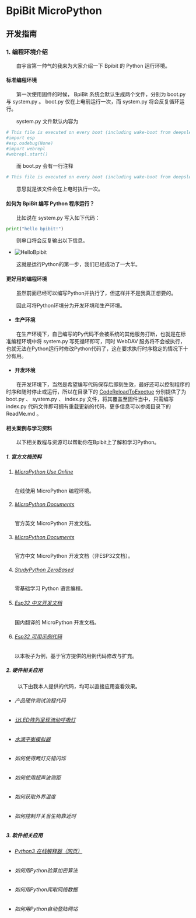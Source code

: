 # **BpiBit MicroPython**

## **开发指南**

### 1. 编程环境介绍

&emsp;&emsp;由宇宙第一帅气的我来为大家介绍一下 Bpibit 的 Python 运行环境。

#### 标准编程环境

&emsp;&emsp;第一次使用固件的时候， BpiBit 系统会默认生成两个文件，分别为 boot.py 与 system.py 。 boot.py 仅在上电前运行一次，而 system.py 将会反复循环运行。

&emsp;&emsp;system.py 文件默认内容为 
```python 
# This file is executed on every boot (including wake-boot from deepsleep)
#import esp
#esp.osdebug(None)
#import webrepl
#webrepl.start()
```
&emsp;&emsp;而 boot.py 会有一行注释 
``` python
# This file is executed on every boot (including wake-boot from deepsleep)
```
&emsp;&emsp;意思就是该文件会在上电时执行一次。

#### 如何为 BpiBit 编写 Python 程序运行？

&emsp;&emsp;比如说在 system.py 写入如下代码：

```python
print("hello bpibit!")
```

&emsp;&emsp;则串口将会反复输出以下信息。

- ![HelloBpibit](ReadMe/HelloBpibit.png)

&emsp;&emsp;这就是运行Python的第一步，我们已经成功了一大半。

#### 更好用的编程环境

&emsp;&emsp;虽然前面已经可以编写Python并执行了，但这样并不是我真正想要的。

&emsp;&emsp;因此可将Python环境分为开发环境和生产环境。

- #### 生产环境

&emsp;&emsp;在生产环境下，自己编写的Py代码不会被系统的其他服务打断，也就是在标准编程环境中将 system.py 写死循环即可，同时 WebDAV 服务将不会被执行，也就无法在Python运行时修改Python代码了，这在要求执行时序稳定的情况下十分有用。

- #### 开发环境

&emsp;&emsp;在开发环境下，当然是希望编写代码保存后即刻生效，最好还可以控制程序的时序和随时停止或运行，所以在目录下的 [CodeReloadToExectue](CodeReloadToExectue) 分别提供了为 boot.py 、 system.py 、 index.py 文件，将其覆盖至固件当中，只需编写 index.py 代码文件即可拥有重载更新的代码，更多信息可以参阅目录下的 ReadMe.md 。

#### 相关案例与学习资料

&emsp;&emsp;以下相关教程与资源可以帮助你在Bpibit上了解和学习Python。

##### 1. 官方文档资料

   1. ###### [MicroPython Use Online](http://www.micropython.org/unicorn)
      在线使用 MicroPython 编程环境。
   2. ###### [MicroPython Documents](http://docs.micropython.org/en/latest/esp8266/)
      官方英文 MicroPython 开发文档。
   3. ###### [MicroPython Documents](https://dfrobot.gitbooks.io/upycraft_cn/content/)
      官方中文 MicroPython 开发文档（非ESP32文档）。
   4. ###### [StudyPython ZeroBased](http://www.runoob.com/python/python-intro.html)
      零基础学习 Python 语言编程。
   5. ###### [Esp32 中文开发文档](https://docs.singtown.com/micropython/zh/latest/esp32/index.html)
      国内翻译的 MicroPython 开发文档。
   6. ###### [Esp32 可用示例代码](https://github.com/BigQubot/BPI-BIT-MpyExample)
      以本板子为例，基于官方提供的用例代码修改与扩充。

##### 2. 硬件相关应用

&emsp;&emsp; 以下由我本人提供的代码，均可以直接应用查看效果。

   - ###### 产品硬件测试流程代码

   - ###### [让LED阵列呈现流动呼吸灯](https://github.com/junhuanchen/BPI-BIT-MpyDevelop/tree/master/HowToCode/DrawFlowLed)

   - ###### [水滴平衡模拟器](https://github.com/junhuanchen/BPI-BIT-MpyDevelop/tree/master/HowToCode/BalanceWaterDrop)

   - ###### 如何使得两灯交错闪烁
   - ###### 如何使用超声波测距
   - ###### 如何获取外界温度
   - ###### 如何控制开关当生物靠近时

##### 3. 软件相关应用

   - ###### [Python3 在线解释器（网页）](http://www.runoob.com/try/runcode.php?filename=HelloWorld&type=python3)

   - ###### 如何用Python验算加密算法
   - ###### 如何用Python爬取网络数据
   - ###### 如何用Python自动登陆网站
   